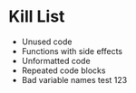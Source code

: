 Kill List
=========
* Unused code
* Functions with side effects
* Unformatted code
* Repeated code blocks
* Bad variable names
test 123
